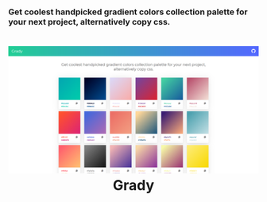 ### Get coolest handpicked gradient colors collection palette for your next project, alternatively copy css.

<h1 align="center">
  <a href="https://github.com/androidneha/grady">
    <img src="https://raw.githubusercontent.com/androidneha/grady/master/screenshot.png" alt="Grady">
  </a>
  <br>
  Grady
</h1>
